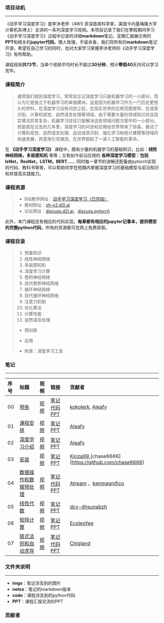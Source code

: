 ### 项目动机

---

《动手学习深度学习》是李沐老师（AWS 资深首席科学家，美国卡内基梅隆大学计算机系博士）主讲的一系列深度学习视频。本项目记录了我们在寒假期间学习《动手学习深度学习》过程中记录的详细**markdown**笔记、定期汇报展示用的**PPT**和相关的**jupyter代码**。赠人玫瑰，手留余香，我们将所有的**markdown**笔记开源，希望在自己学习的同时，也对大家学习掌握李沐老师的《动手学习深度学习》有所帮助。

课程视频**共73节**，当单个视频平均时长不超过**30分钟**，预计**寒假40**天内可以学习完毕。

### 课程简介


> 通常我们提到深度学习，常常会忘记深度学习只是机器学习的一小部分，而认为它是独立于机器学习的单独模块。这是因为机器学习作为一门历史更悠久的学科，在深度学习没有问世之前，在现实世界的应用范围很窄。在语音识别、计算机视觉、自然语言处理等领域，由于需要大量的领域知识并且现实情况异常复杂，机器学习往往只是解决这些领域问题方案中的一小部分。但是就在过去的几年里，深度学习的问世和应用给世界带来了惊喜，推动了计算机视觉、自然语言处理、自动语音识别、强化学习和统计建模等领域的快速发展，并逐渐引领潮流，在世界掀起了一波人工智能的革命。

在 **《动手学习深度学习》** 课程中，既有少量的机器学习的基础知识，比如：__线性神经网络，多层感知机__ 等等；又有如今前沿应用的 __各种深度学习模型：包括leNet，ResNet，LSTM，BERT……__ 同时每一章节的讲解还配备由pytorch实现的代码、教科书等等，可以帮助同学在短期内掌握深度学习的基础模型与前沿知识和并提高实践能力。

### 课程资源


>- B站教学网址：[动手学习深度学习（已完结）](https://space.bilibili.com/1567748478/channel/seriesdetail?sid=358497)
>- 教材网址：[zh-v2.d2l.ai](https://zh-v2.d2l.ai)
>- 论坛网址：[discuss.d2l.ai](https://discuss.d2l.ai/c/chinese-version/16)，[discuss.pytorch](https://discuss.pytorch.org)

此外，本门课程还有相应的代码实现。**每章都有相应的jupyter记事本，提供模型的完整python代码**，所有的资源都可在网上免费获取。



### 课程目录


>1. 预备知识
>2. 线性神经网络
>3. 多层感知机
>4. 深度学习计算
>5. 卷积神经网络
>6. 现代卷积神经网络
>7. 循环神经网络
>8. 现代循环神经网络
>9. 注意力机制
>10. 优化算法
>11. 计算性能
>12. 自然语言处理
>    - 预训练
>    - 应用
>
>- 附录：深度学习工具




### 笔记

---

| 序号 | 标题 | 视频 | 链接 |贡献者 |
| :----| :---- | :----| :---- | :---- |
| 00 | [预告](https://github.com/MLNLP-World/DeepLearning-MuLi-Notes/blob/main/notes/00-%E9%A2%84%E5%91%8A.md) | [视频](https://www.bilibili.com/video/BV1if4y147hS?spm_id_from=333.999.0.0) | [笔记](https://github.com/MLNLP-World/DeepLearning-MuLi-Notes/blob/main/notes/00-%E9%A2%84%E5%91%8A.md) [代码](https://github.com/yizhen20133868/DeepLearning-MuLi-Notes/blob/main/code/code_demo.py) [PPT](https://github.com/MLNLP-World/DeepLearning-MuLi-Notes/blob/main/ppt/ppt_demo) | [kokolerk](https://github.com/kokolerk), [Aleafy](https://github.com/Aleafy) |
| 01 | [课程安排](notes/01-%E8%AF%BE%E7%A8%8B%E5%AE%89%E6%8E%92.md) | [视频](https://www.bilibili.com/video/BV1oX4y137bC?spm_id_from=333.999.0.0) | [笔记](https://github.com/MLNLP-World/DeepLearning-MuLi-Notes/blob/main/notes/01-%E8%AF%BE%E7%A8%8B%E5%AE%89%E6%8E%92.md)  [PPT](https://github.com/MLNLP-World/DeepLearning-MuLi-Notes/blob/main/ppt/00-02.%E9%A2%84%E5%91%8A%E3%80%81%E5%AE%89%E6%8E%92%E5%92%8C%E4%BB%8B%E7%BB%8D.pptx)| [Aleafy](https://github.com/Aleafy) |
| 02 | [深度学习介绍](https://github.com/MLNLP-World/DeepLearning-MuLi-Notes/blob/main/notes/02-%E6%B7%B1%E5%BA%A6%E5%AD%A6%E4%B9%A0%E4%BB%8B%E7%BB%8D.md) | [视频](https://www.bilibili.com/video/BV1J54y187f9?spm_id_from=333.999.0.0) | [笔记](https://github.com/MLNLP-World/DeepLearning-MuLi-Notes/blob/main/notes/02-%E6%B7%B1%E5%BA%A6%E5%AD%A6%E4%B9%A0%E4%BB%8B%E7%BB%8D.md)  [PPT](https://github.com/MLNLP-World/DeepLearning-MuLi-Notes/blob/main/ppt/00-02.%E9%A2%84%E5%91%8A%E3%80%81%E5%AE%89%E6%8E%92%E5%92%8C%E4%BB%8B%E7%BB%8D.pptx)| [Aleafy](https://github.com/Aleafy) |
| 03 | [安装](https://github.com/kinza99/DeepLearning-MuLi-Notes/blob/main/notes/03-安装.md) | [视频](https://www.bilibili.com/video/BV18p4y1h7Dr) | [笔记](https://github.com/kinza99/DeepLearning-MuLi-Notes/blob/main/notes/03-安装.md)  [PPT](https://github.com/MLNLP-World/DeepLearning-MuLi-Notes/blob/main/ppt/03%E5%AE%89%E8%A3%85.ppt)| [Kinza99](https://github.com/kinza99),[chase6666] (https://github.com/chase6666)|
| 04 | [数据操作和数据预处理](notes/04-%E6%95%B0%E6%8D%AE%E8%AF%BB%E5%8F%96%E5%92%8C%E6%93%8D%E4%BD%9C.md) | [视频](https://www.bilibili.com/video/BV1CV411Y7i4?spm_id_from=333.999.0.0) | [笔记](notes/04-%E6%95%B0%E6%8D%AE%E8%AF%BB%E5%8F%96%E5%92%8C%E6%93%8D%E4%BD%9C.md) [代码](code/04-%E6%95%B0%E6%8D%AE%E8%AF%BB%E5%8F%96%E5%92%8C%E6%93%8D%E4%BD%9C) [PPT](ppt/04%E6%95%B0%E6%8D%AE%E6%93%8D%E4%BD%9C%E5%92%8C%E6%95%B0%E6%8D%AE%E9%A2%84%E5%A4%84%E7%90%86%E6%80%BB%E7%BB%93%EF%BC%88%E5%BC%A0%E5%8D%9A%E9%91%AB%EF%BC%89.pptx)| [Atream](https://github.com/Atream) ，[benmagnifico](https://github.com/benmagnifico)|
| 05 | [线性代数](notes/05-%E7%BA%BF%E6%80%A7%E4%BB%A3%E6%95%B0.md) | [视频](https://www.bilibili.com/video/BV1eK4y1U7Qy?spm_id_from=333.999.0.0) | [笔记](notes/05-%E7%BA%BF%E6%80%A7%E4%BB%A3%E6%95%B0.md) [PPT](notes/05-05-%E7%BA%BF%E6%80%A7%E4%BB%A3%E6%95%B0.md.md)| [dcy-dhsunabzh](https://github.com/dcy-dhsunabzh) |
| 06 | [矩阵计算](notes/06-%E7%9F%A9%E9%98%B5%E8%AE%A1%E7%AE%97.md) | [视频](https://www.bilibili.com/video/BV1eZ4y1w7PY?spm_id_from=333.999.0.0) | [笔记](notes/06-%E7%9F%A9%E9%98%B5%E8%AE%A1%E7%AE%97.md)  [PPT](ppt/06-%E7%9F%A9%E9%98%B5%E8%AE%A1%E7%AE%97.pdf)| [EcolesYee](https://github.com/EcolesYee) |
| 07 | [链式法则和自动求导](https://github.com/MLNLP-World/DeepLearning-MuLi-Notes/blob/main/notes/07-%E8%87%AA%E5%8A%A8%E6%B1%82%E5%AF%BC.md) | [视频](https://www.bilibili.com/video/BV1KA411N7Px?spm_id_from=333.999.0.0) | [笔记](https://github.com/MLNLP-World/DeepLearning-MuLi-Notes/blob/main/notes/07-%E8%87%AA%E5%8A%A8%E6%B1%82%E5%AF%BC.md) [代码](https://github.com/MLNLP-World/DeepLearning-MuLi-Notes/blob/main/code/07-%E8%87%AA%E5%8A%A8%E6%B1%82%E5%AF%BC.py) [PPT](ppt/04%E6%95%B0%E6%8D%AE%E6%93%8D%E4%BD%9C%E5%92%8C%E6%95%B0%E6%8D%AE%E9%A2%84%E5%A4%84%E7%90%86%E6%80%BB%E7%BB%93%EF%BC%88%E5%BC%A0%E5%8D%9A%E9%91%AB%EF%BC%89.pptx)| [Chigland](https://github.com/Chigland)|


### 文件夹说明

---

- **imgs**：笔记涉及到的图片
- **notes**：笔记的markdown版本
- **code**：课程涉及到的python代码
- **PPT**：课程汇报交流的PPT

### 贡献者

